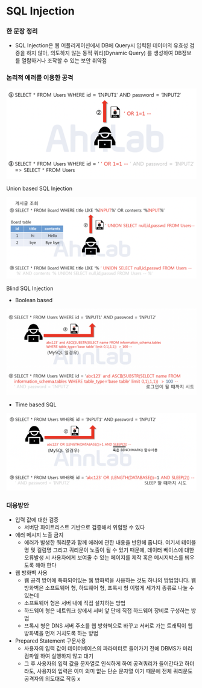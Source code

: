 # SQL Injection

### 한 문장 정리

- SQL Injection은 웹 어플리케이션에서 DB에 Query시 입력된 데이터의 유효성 검증을 하지 않아, 의도하지 않는 동적 쿼리(Dynamic Query) 를 생성하여 DB정보를 열람하거나 조작할 수 있는 보안 취약점

### 논리적 에러를 이용한 공격

![image_1](./SQL_Injection/1.png)

Union based SQL Injection

![image_2](./SQL_Injection/2.png)

Blind SQL Injection

- Boolean based

![image_3](./SQL_Injection/3.png)

- Time based SQL

![image_4](./SQL_Injection/4.png)

### 대응방안

- 입력 값에 대한 검증
    - 서버단 화이트리스트 기반으로 검증해서 위험할 수 있다
- 에러 메시지 노출 금지
    - 에러가 발생한 쿼리문과 함께 에러에 관한 내용을 반환헤 줍니다. 여기서 테이블명 및 컬럼명 그리고 쿼리문이 노출이 될 수 있기 때문에, 데이터 베이스에 대한 오류발생 시 사용자에게 보여줄 수 있는 페이지를 제작 혹은 메시지박스를 띄우도록 해야 한다
- 웹 방화벽 사용
    - 웹 공격 방어에 특화되어있는 웹 방화벽을 사용하는 것도 하나의 방법입니다. 웹 방화벽은 소프트웨어 형, 하드웨어 형, 프록시 형 이렇게 세가지 종류로 나눌 수 있는데
    - 소프트웨어 형은 서버 내에 직접 설치하는 방법
    - 하드웨어 형은 네트워크 상에서 서버 앞 단에 직접 하드웨어 장비로 구성하는 방법
    - 프록시 형은 DNS 서버 주소를 웹 방화벽으로 바꾸고 서버로 가는 트래픽이 웹 방화벽을 먼저 거치도록 하는 방법
- Prepared Statement 구문사용
    - 사용자의 입력 값이 데이터베이스의 파라미터로 들어가기 전에 DBMS가 미리 컴파일 하여 실행하지 않고 대기
    - 그 후 사용자의 입력 값을 문자열로 인식하게 하여 공격쿼리가 들어간다고 하더라도, 사용자의 입력은 이미 의미 없는 단순 문자열 이기 때문에 전체 쿼리문도 공격자의 의도대로 작동 x